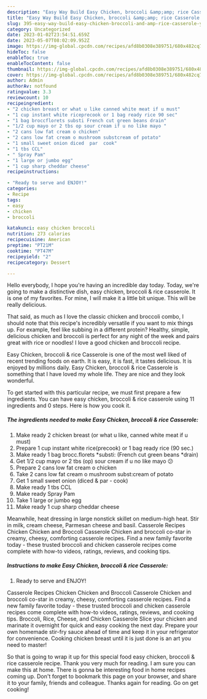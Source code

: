 ```yaml
---
description: "Easy Way Build Easy Chicken, broccoli &amp;amp; rice Casserole yang Very Delicious"
title: "Easy Way Build Easy Chicken, broccoli &amp;amp; rice Casserole yang Very Delicious"
slug: 395-easy-way-build-easy-chicken-broccoli-and-amp-rice-casserole-yang-very-delicious
category: Uncategorized
date: 2023-01-02T23:54:51.659Z
date: 2023-05-07T08:02:09.952Z
image: https://img-global.cpcdn.com/recipes/afd8b0308e389751/680x482cq70/easy-chicken-broccoli-rice-casserole-recipe-main-photo.jpg
hideToc: false
enableToc: true
enableTocContent: false
thumbnail: https://img-global.cpcdn.com/recipes/afd8b0308e389751/680x482cq70/easy-chicken-broccoli-rice-casserole-recipe-main-photo.jpg
cover: https://img-global.cpcdn.com/recipes/afd8b0308e389751/680x482cq70/easy-chicken-broccoli-rice-casserole-recipe-main-photo.jpg
author: Admin
authorAv: notfound
ratingvalue: 3.3
reviewcount: 10
recipeingredient:
- "2 chicken breast or what u like canned white meat if u must"
- "1 cup instant white riceprecook or 1 bag ready rice 90 sec"
- "1 bag broccflorets substi French cut green beans drain"
- "1/2 cup mayo or 2 tbs op sour cream if u no like mayo "
- "2 cans low fat cream o chicken"
- "2 cans low fat cream o mushroom substcream of potato"
- "1 small sweet onion diced  par  cook"
- "1 tbs CCL"
- " Spray Pam"
- "1 large or jumbo egg"
- "1 cup sharp cheddar cheese"
recipeinstructions:

- "Ready to serve and ENJOY!"
categories:
- Recipe
tags:
- easy
- chicken
- broccoli

katakunci: easy chicken broccoli 
nutrition: 273 calories
recipecuisine: American
preptime: "PT21M"
cooktime: "PT47M"
recipeyield: "2"
recipecategory: Dessert

---
```



Hello everybody, I hope you're having an incredible day today. Today, we're going to make a distinctive dish, easy chicken, broccoli &amp; rice casserole. It is one of my favorites. For mine, I will make it a little bit unique. This will be really delicious.

That said, as much as I love the classic chicken and broccoli combo, I should note that this recipe&#39;s incredibly versatile if you want to mix things up. For example, feel like subbing in a different protein? Healthy, simple, delicious chicken and broccoli is perfect for any night of the week and pairs great with rice or noodles! I love a good chicken and broccoli recipe.

Easy Chicken, broccoli &amp; rice Casserole is one of the most well liked of recent trending foods on earth. It is easy, it is fast, it tastes delicious. It is enjoyed by millions daily. Easy Chicken, broccoli &amp; rice Casserole is something that I have loved my whole life. They are nice and they look wonderful.


To get started with this particular recipe, we must first prepare a few ingredients. You can have easy chicken, broccoli &amp; rice casserole using 11 ingredients and 0 steps. Here is how you cook it.

<!--inarticleads1-->

##### The ingredients needed to make Easy Chicken, broccoli &amp; rice Casserole:

1. Make ready 2 chicken breast (or what u like, canned white meat if u must)
1. Prepare 1 cup instant white rice(precook) or 1 bag ready rice (90 sec.)
1. Make ready 1 bag brocc.florets *substi: (French cut green beans *drain)
1. Get 1/2 cup mayo or 2 tbs (op) sour cream if u no like mayo 😕
1. Prepare 2 cans low fat cream o chicken
1. Take 2 cans low fat cream o mushroom subst:cream of potato
1. Get 1 small sweet onion (diced &amp; par - cook)
1. Make ready 1 tbs CCL
1. Make ready  Spray Pam
1. Take 1 large or jumbo egg
1. Make ready 1 cup sharp cheddar cheese


Meanwhile, heat dressing in large nonstick skillet on medium-high heat. Stir in milk, cream cheese, Parmesan cheese and basil. Casserole Recipes Chicken Chicken and Broccoli Casserole Chicken and broccoli co-star in creamy, cheesy, comforting casserole recipes. Find a new family favorite today - these trusted broccoli and chicken casserole recipes come complete with how-to videos, ratings, reviews, and cooking tips. 

<!--inarticleads2-->

##### Instructions to make Easy Chicken, broccoli &amp; rice Casserole:


1. Ready to serve and ENJOY!

Casserole Recipes Chicken Chicken and Broccoli Casserole Chicken and broccoli co-star in creamy, cheesy, comforting casserole recipes. Find a new family favorite today - these trusted broccoli and chicken casserole recipes come complete with how-to videos, ratings, reviews, and cooking tips. Broccoli, Rice, Cheese, and Chicken Casserole Slice your chicken and marinate it overnight for quick and easy cooking the next day. Prepare your own homemade stir-fry sauce ahead of time and keep it in your refrigerator for convenience. Cooking chicken breast until it is just done is an art you need to master! 

So that is going to wrap it up for this special food easy chicken, broccoli &amp; rice casserole recipe. Thank you very much for reading. I am sure you can make this at home. There is gonna be interesting food in home recipes coming up. Don't forget to bookmark this page on your browser, and share it to your family, friends and colleague. Thanks again for reading. Go on get cooking!
